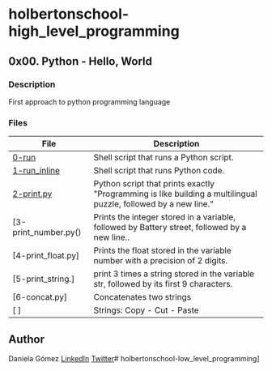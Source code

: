 # holbertonschool-high_level_programming

## 0x00. Python - Hello, World
### Description
First approach to python programming language


### Files

| File | Description |
| ------ | ------ |
| [0-run]() | Shell script that runs a Python script. |
| [1-run_inline]() | Shell script that runs Python code. |
| [2-print.py]() | Python script that prints exactly "Programming is like building a multilingual puzzle, followed by a new line." |
| [3-print_number.py() | Prints the integer stored in a variable, followed by Battery street, followed by a new line.. |
| [4-print_float.py] | Prints the float stored in the variable number with a precision of 2 digits. |
| [5-print_string.] | print 3 times a string stored in the variable str, followed by its first 9 characters. |
| [6-concat.py] | Concatenates two strings  |
| [ ] |Strings: Copy - Cut - Paste |

## Author

Daniela Gómez [LinkedIn](https://www.linkedin.com/in/daniela-g%C3%B3mez-2ba828187/)
[Twitter](https://twitter.com/darkinss)# holbertonschool-low_level_programming]
